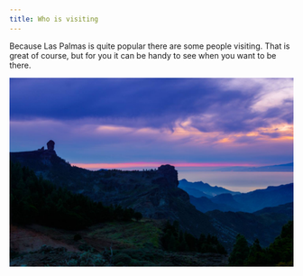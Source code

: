 ```yaml
---
title: Who is visiting
---
```


Because Las Palmas is quite popular there are some people visiting. That is great of course, but for you it can be handy to see when you want to be there.

<ul class="visitors"></ul>

<p class="visitors-last-updated"></p>

![Sunset that did not happen](/images/no-sunset.jpg)

<script type="text/javascript">
  function formatDate(date) {
    var months = ['January', 'February', 'March', 'April', 'May', 'June', 'July', 'August', 'September', 'October', 'November', 'December'];
    return date.getDate() + ' ' + months[date.getMonth()] + ' ' + date.getFullYear();
  }

  var request = new XMLHttpRequest();

  request.open('GET', 'https://www.googleapis.com/calendar/v3/calendars/ambccq4fdl3tmh24sjmm3jos7k@group.calendar.google.com/events?key=AIzaSyBopySRup3TQ-A7gAQCidyXJnUWP_peQiE', true);

  request.onload = function() {
    if (request.status >= 200 && request.status < 400) {
      // Success!
      var data = JSON.parse(request.responseText);

      var sorted = data.items.sort(function(key1, key2) {
        var start1 = key1.start.date || key1.start.dateTime;
        var start2 = key2.start.date || key2.start.dateTime;
        if (start1 < start2) return -1;
        if (start1 > start2) return 1;
        return 0;
      });

      Array.prototype.forEach.call(sorted, function(el, i) {
        var item = document.createElement('li');
        var start = el.start.date || el.start.dateTime;
        var end = el.end.date || el.end.dateTime;
        item.textContent = el.summary + ' (' + formatDate(new Date(start)) + ' - ' + formatDate(new Date(end)) + ')';
        document.querySelector('ul.visitors').appendChild(item);
      });

      document.querySelector('.visitors-last-updated').textContent = 'This is automatically pulled out of my calendar and I last changed it at ' + formatDate(new Date(data.updated)) + '.';
    } else {
      // We reached our target server, but it returned an error
      document.querySelector('.visitors-last-updated').textContent = 'Something did go wrong, ask Adriaan for his schedule or try again.';
    }
  };

  request.send();
</script>
